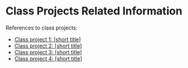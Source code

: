 # Class Projects Related Information

References to class projects:

- [Class project 1: [short title]](/class-projects/class-project-1/)
- [Class project 2: [short title]](/class-projects/class-project-2/)
- [Class project 3: [short title]](/class-projects/class-project-3/)
- [Class project 4: [short title]](/class-projects/class-project-4/)
